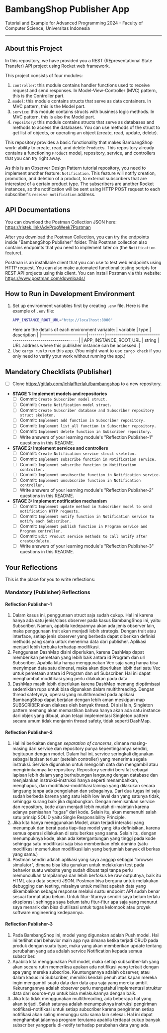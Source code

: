 # BambangShop Publisher App
Tutorial and Example for Advanced Programming 2024 - Faculty of Computer Science, Universitas Indonesia

---

## About this Project
In this repository, we have provided you a REST (REpresentational State Transfer) API project using Rocket web framework.

This project consists of four modules:
1.  `controller`: this module contains handler functions used to receive request and send responses.
    In Model-View-Controller (MVC) pattern, this is the Controller part.
2.  `model`: this module contains structs that serve as data containers.
    In MVC pattern, this is the Model part.
3.  `service`: this module contains structs with business logic methods.
    In MVC pattern, this is also the Model part.
4.  `repository`: this module contains structs that serve as databases and methods to access the databases.
    You can use methods of the struct to get list of objects, or operating an object (create, read, update, delete).

This repository provides a basic functionality that makes BambangShop work: ability to create, read, and delete `Product`s.
This repository already contains a functioning `Product` model, repository, service, and controllers that you can try right away.

As this is an Observer Design Pattern tutorial repository, you need to implement another feature: `Notification`.
This feature will notify creation, promotion, and deletion of a product, to external subscribers that are interested of a certain product type.
The subscribers are another Rocket instances, so the notification will be sent using HTTP POST request to each subscriber's `receive notification` address.

## API Documentations

You can download the Postman Collection JSON here: https://ristek.link/AdvProgWeek7Postman

After you download the Postman Collection, you can try the endpoints inside "BambangShop Publisher" folder.
This Postman collection also contains endpoints that you need to implement later on (the `Notification` feature).

Postman is an installable client that you can use to test web endpoints using HTTP request.
You can also make automated functional testing scripts for REST API projects using this client.
You can install Postman via this website: https://www.postman.com/downloads/

## How to Run in Development Environment
1.  Set up environment variables first by creating `.env` file.
    Here is the example of `.env` file:
    ```bash
    APP_INSTANCE_ROOT_URL="http://localhost:8000"
    ```
    Here are the details of each environment variable:
    | variable              | type   | description                                                |
    |-----------------------|--------|------------------------------------------------------------|
    | APP_INSTANCE_ROOT_URL | string | URL address where this publisher instance can be accessed. |
2.  Use `cargo run` to run this app.
    (You might want to use `cargo check` if you only need to verify your work without running the app.)

## Mandatory Checklists (Publisher)
-   [ ] Clone https://gitlab.com/ichlaffterlalu/bambangshop to a new repository.
-   **STAGE 1: Implement models and repositories**
    -   [ ] Commit: `Create Subscriber model struct.`
    -   [ ] Commit: `Create Notification model struct.`
    -   [ ] Commit: `Create Subscriber database and Subscriber repository struct skeleton.`
    -   [ ] Commit: `Implement add function in Subscriber repository.`
    -   [ ] Commit: `Implement list_all function in Subscriber repository.`
    -   [ ] Commit: `Implement delete function in Subscriber repository.`
    -   [ ] Write answers of your learning module's "Reflection Publisher-1" questions in this README.
-   **STAGE 2: Implement services and controllers**
    -   [ ] Commit: `Create Notification service struct skeleton.`
    -   [ ] Commit: `Implement subscribe function in Notification service.`
    -   [ ] Commit: `Implement subscribe function in Notification controller.`
    -   [ ] Commit: `Implement unsubscribe function in Notification service.`
    -   [ ] Commit: `Implement unsubscribe function in Notification controller.`
    -   [ ] Write answers of your learning module's "Reflection Publisher-2" questions in this README.
-   **STAGE 3: Implement notification mechanism**
    -   [ ] Commit: `Implement update method in Subscriber model to send notification HTTP requests.`
    -   [ ] Commit: `Implement notify function in Notification service to notify each Subscriber.`
    -   [ ] Commit: `Implement publish function in Program service and Program controller.`
    -   [ ] Commit: `Edit Product service methods to call notify after create/delete.`
    -   [ ] Write answers of your learning module's "Reflection Publisher-3" questions in this README.

## Your Reflections
This is the place for you to write reflections:

### Mandatory (Publisher) Reflections

#### Reflection Publisher-1
1. Dalam kasus ini, penggunaan struct saja sudah cukup. Hal ini karena hanya ada satu jenis/class observer pada kasus BambangShop ini, yaitu Subscriber. Namun, apabila kedepannya akan ada jenis observer lain, maka penggunaan trait akan menjadi lebih strategis. Dengan trait atau interface, setiap jenis observer yang berbeda dapat diberikan definisi methods yang sama untuk menerima data dari publisher. Aplikasi menjadi lebih terbuka terhadap modifikasi.
2. Penggunaan DashMap disini diperlukan, karena DashMap dapat memberikan pemetaan yang lebih baik antara id Program dan url Subscriber. Apabila kita hanya menggunakan Vec saja yang hanya bisa menyimpan data satu dimensi, maka akan diperlukan lebih dari satu Vec untuk pemetaan antara id Program dan url Subscriber. Hal ini dapat menghambat modifikasi yang perlu dilakukan pada data.
3. DashMap masih lebih diperlukan karena DashMap memang dioptimisasi sedemikian rupa untuk bisa digunakan dalam multithreading. Dengan thread safetynya, operasi yang multithreaded pada aplikasi BambangShop dapat berjalan dengan lebih aman meskipun map SUBSCRIBER akan diakses oleh banyak thread. Di sisi lain, Singleton pattern memang akan memastikan bahwa hanya akan ada satu instance dari objek yang dibuat, akan tetapi implementasi Singleton pattern secara umum tidak menjamin thread safety, tidak seperti DashMap.

#### Reflection Publisher-2
1. Hal ini berkaitan dengan _separation of concerns_, dimana masing-masing dari service dan repository punya kepentingannya sendiri, begitupun dengan model. Dalam hal ini, service seringkali digunakan sebagai lapisan terluar (setelah controller) yang menerima segala instruksi. Service digunakan untuk mengolah data dan mengambil atau mengirimkannya ke repository. Repository sendiri bersifat sebagai lapisan lebih dalam yang berhubungan langsung dengan database dan menjalankan instruksi-instruksi hanya seperti menambahkan, menghapus, dan modifikasi-modifikasi lainnya yang dilakukan secara langsung tanpa ada pengolahan dan sebagainya. Dari dua tugas ini saja sudah berbeda karena yang satu lebih low level dan yang satunya tidak, sehingga kurang baik jika digabungkan. Dengan memisahkan service dan repository, kode akan menjadi lebih mudah di-maintain karena adanya pemisahan "tugas" dari kode. Selain itu, akan memenuhi salah satu prinsip SOLID yaitu Single Responsibility Principle.
2. Jika kita hanya menggunakan Model, akan terjadi interaksi yang menumpuk dan berat pada tiap-tiap model yang kita definisikan, karena semua operasi dilakukan di satu berkas yang sama. Selain itu, dengan menumpuknya kode, akan ada ketergantungan yang tinggi pada kode sehingga satu modifikasi saja bisa memberikan efek domino (satu modifikasi memerlukan modifikasi lain yang berjumlah banyak di berkas yang sama.)
3. Postman sendiri adalah aplikasi yang saya anggap sebagai "browser simulator", dimana bisa kita gunakan untuk melakukan test pada behavior suatu website yang sudah dibuat tapi tanpa perlu memunculkan tampilannya dan lebih berfokus ke raw outputnya, baik itu HTML atau data seperti JSON. Postman bisa berguna untuk melakukan debugging dan testing, misalnya untuk melihat apakah data yang dikembalikan sebagai response melalui suatu endpoint API sudah benar sesuai format atau belum. Untuk fitur-fiturnya sendiri saya belum terlalu eksplorasi, sehingga saya belum tahu fitur-fitur apa saja yang menurut saya menarik dan bisa diutilisasi untuk tugas kelompok atau proyek software engineering kedepannya.

#### Reflection Publisher-3
1. Pada BambangShop ini, model yang digunakan adalah Push model. Hal ini terlihat dari behavior main app nya dimana ketika terjadi CRUD pada produk dengan suatu type, maka yang akan memberikan update tentang perubahan yang ada adalah service Notification kepada semua subscriber.
2. Apabila kita menggunakan Pull model, maka setiap subscriber-lah yang akan secara rutin memeriksa apakan ada notifikasi yang terkait dengan apa yang mereka subscribe. Keuntungannya adalah observer, atau dalam kasus ini Subscriber, memiliki kendali penuh atas kapan mereka ingin mengambil suatu data dan data apa saja yang mereka ambil. Kekurangannya adalah observer perlu mengetahui implementasi struktur data dari source-nya untuk bisa melakukannya dengan baik.
3. Jika kita tidak menggunakan multithreading, ada beberapa hal yang akan terjadi. Salah satunya adalah menumpuknya instruksi pengiriman notifikasi-notifikasi untuk setiap subscriber karena pengiriman setiap notifikasi akan saling menunggu satu sama lain selesai. Hal ini dapat menghambat jalannya program terutama apabila terdapat cukup banyak subscriber yangperlu di-notify terhadap perubahan data yang ada.
